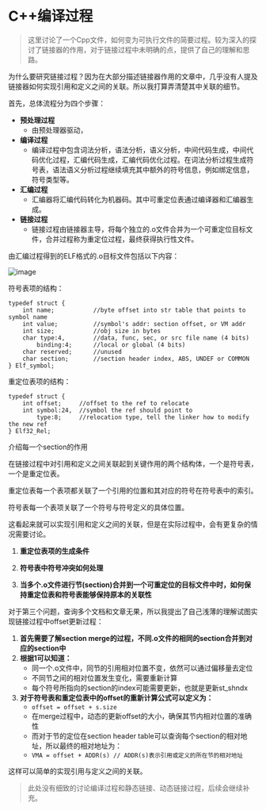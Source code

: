 # C++编译过程

> 这里讨论了一个Cpp文件，如何变为可执行文件的简要过程。较为深入的探讨了链接器的作用，对于链接过程中未明确的点，提供了自己的理解和思路。

为什么要研究链接过程？因为在大部分描述链接器作用的文章中，几乎没有人提及链接器如何实现引用和定义之间的关联。所以我打算弄清楚其中关联的细节。

首先，总体流程分为四个步骤：
- **预处理过程**
  - 由预处理器驱动，
- **编译过程**
  - 编译过程中包含词法分析，语法分析，语义分析，中间代码生成，中间代码优化过程，汇编代码生成，汇编代码优化过程。在词法分析过程生成符号表，语法语义分析过程继续填充其中额外的符号信息，例如绑定信息，符号类型等。
- **汇编过程**
  - 汇编器将汇编代码转化为机器码。其中可重定位表通过编译器和汇编器生成。
- **链接过程**
  - 链接过程由链接器主导，将每个独立的.o文件合并为一个可重定位目标文件，合并过程称为重定位过程，最终获得执行性文件。

由汇编过程得到的ELF格式的.o目标文件包括以下内容：

![image](https://github.com/user-attachments/assets/fd2e0e26-ff90-48f4-aa1a-63bcfa49d2bf)

符号表项的结构：
```
typedef struct {
    int name;           //byte offset into str table that points to symbol name
    int value;          //symbol's addr: section offset, or VM addr
    int size;           //obj size in bytes
    char type:4,        //data, func, sec, or src file name (4 bits)
        binding:4;      //local or global (4 bits)
    char reserved;      //unused
    char section;       //section header index, ABS, UNDEF or COMMON
} Elf_symbol;
```
重定位表项的结构：
```
typedef struct {
    int offset;     //offset to the ref to relocate
    int symbol:24,  //symbol the ref should point to
        type:8;     //relocation type, tell the linker how to modify the new ref
} Elf32_Rel;

```

介绍每一个section的作用

在链接过程中对引用和定义之间关联起到关键作用的两个结构体，一个是符号表，一个是重定位表。

重定位表每一个表项都关联了一个引用的位置和其对应的符号在符号表中的索引。

符号表每一个表项关联了一个符号与符号定义的具体位置。

这看起来就可以实现引用和定义之间的关联，但是在实际过程中，会有更复杂的情况需要讨论。

1. **重定位表项的生成条件**

2. **符号表中符号冲突如何处理**

3. **当多个.o文件进行节(section)合并到一个可重定位的目标文件中时，如何保持重定位表和符号表能够保持原本的关联性**

对于第三个问题，查询多个文档和文章无果，所以我提出了自己浅薄的理解试图实现链接过程中offset更新过程：
1. **首先需要了解section merge的过程，不同.o文件的相同的section合并到对应的section中**
2. **根据1可以知道：**
   - 同一个.o文件中，同节的引用相对位置不变，依然可以通过偏移量去定位
   - 不同节之间的相对位置发生变化，需要重新计算
   - 每个符号所指向的section的index可能需要更新，也就是更新st_shndx
3. **对于符号表和重定位表中的offset的重新计算公式可以定义为：**
   - ```offset = offset + s.size```
   - 在merge过程中，动态的更新offset的大小，确保其节内相对位置的准确性
   - 而对于节的定位在section header table可以查询每个section的相对地址，所以最终的相对地址为：
   - ```VMA = offset + ADDR(s) // ADDR(s)表示引用或定义的所在节的相对地址```
  
这样可以简单的实现引用与定义之间的关联。

> 此处没有细致的讨论编译过程和静态链接、动态链接过程，后续会继续补充。





